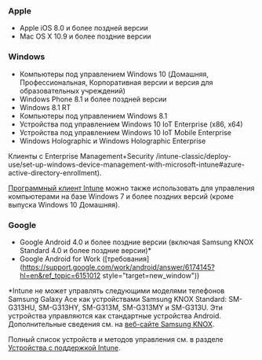 

### <a name="apple"></a>Apple
  - Apple iOS 8.0 и более поздней версии
  - Mac OS X 10.9 и более поздние версии

### <a name="windows"></a>Windows
  - Компьютеры под управлением Windows 10 (Домашняя, Профессиональная, Корпоративная версии и версия для образовательных учреждений)
  - Windows Phone 8.1 и более поздней версии
  - Windows 8.1 RT
  - Компьютеры под управлением Windows 8.1
  - Устройства под управлением Windows 10 IoT Enterprise (x86, x64)
  - Устройства под управлением Windows 10 IoT Mobile Enterprise
  - Windows Holographic и Windows Holographic Enterprise

  Клиенты с Enterprise Management+Security /intune-classic/deploy-use/set-up-windows-device-management-with-microsoft-intune#azure-active-directory-enrollment).

  [Программный клиент Intune](/intune-classic/deploy-use/manage-windows-pcs-with-microsoft-intune) можно также использовать для управления компьютерами на базе Windows 7 и более поздних версий (кроме выпуска Windows 10 Домашняя).

### <a name="google"></a>Google
- Google Android 4.0 и более поздние версии (включая Samsung KNOX Standard 4.0 и более поздние версии)*
- Google Android for Work ([требования](https://support.google.com/work/android/answer/6174145?hl=en&ref_topic=6151012 style="target=new_window"))

*Intune не может управлять следующими моделями телефонов Samsung Galaxy Ace как устройствами Samsung KNOX Standard: SM-G313HU, SM-G313HY, SM-G313M, SM-G313MY и SM-G313U. Эти устройства управляются как стандартные устройства Android. Дополнительные сведения см. на [веб-сайте Samsung KNOX](https://www.samsungknox.com/en).

Полный список устройств и методов управления см. в разделе [Устройства с поддержкой Intune](/intune-classic/get-started/what-to-know-before-you-start-microsoft-intune#intune-supported-devices).
